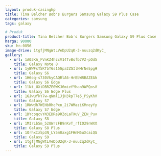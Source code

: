 ```yaml
---
layout: produk-casinghp
title: Tina Belcher Bob's Burgers Samsung Galaxy S9 Plus Case
categories: samsung
tags: galaxy

# Produk
product-title: Tina Belcher Bob's Burgers Samsung Galaxy S9 Plus Case
harga: 90000
sku: hn-0856
image-drive: 1tgfjMNgWtLVeDpU2qK-3-nuuzq2dKyC_
gallery:
  - url: 1A03KA_FVnKZ4hzcV14TvBsfb7VZ-pOd5
    title: Galaxy Note 8
  - url: 1yBWFsT5KTbT6s15Gpa2ZGIlNHrNe5pgH
    title: Galaxy S6
  - url: 1H6oq-s730VkyCAQRlA6-HrEbWRBAZEAh
    title: Galaxy S6 Edge
  - url: 1lNt_UXiDBRZE0WKJ6mieYYhan9WPQosV
    title: Galaxy S6 Edge Plus
  - url: 16JwufkY7w-qNml1JjH3kpT7e5_PSyKhV
    title: Galaxy S7
  - url: 1RWwdh7WEHbRhcPxn_2i7WMaziKMneyYy
    title: Galaxy S7 Edge
  - url: 1DYcpqcvYN3EDRe9RZoLaTXuV_ZEN_Puv
    title: Galaxy S8
  - url: 1MIrLbSm_52UWrzFB9nKvT_rfIO29nWXX
    title: Galaxy S8 Plus
  - url: 1OrhxIzSp3N_LY5m0axg1FHnM5uXcaiQG
    title: Galaxy S9
  - url: 1tgfjMNgWtLVeDpU2qK-3-nuuzq2dKyC_
    title: Galaxy S9 Plus
---
```

